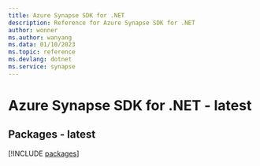 ```yaml
---
title: Azure Synapse SDK for .NET
description: Reference for Azure Synapse SDK for .NET
author: wonner
ms.author: wanyang
ms.data: 01/10/2023
ms.topic: reference
ms.devlang: dotnet
ms.service: synapse
---
```

# Azure Synapse SDK for .NET - latest
## Packages - latest
[!INCLUDE [packages](synapse-index.md)]